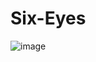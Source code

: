 # Six-Eyes

![image](https://github.com/user-attachments/assets/b4a91cc7-a95a-4f94-991d-e8a70ca4627e)
